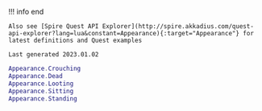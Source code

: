 !!! info end

    Also see [Spire Quest API Explorer](http://spire.akkadius.com/quest-api-explorer?lang=lua&constant=Appearance){:target="Appearance"} for latest definitions and Quest examples

    Last generated 2023.01.02

``` lua
Appearance.Crouching
Appearance.Dead
Appearance.Looting
Appearance.Sitting
Appearance.Standing

```
